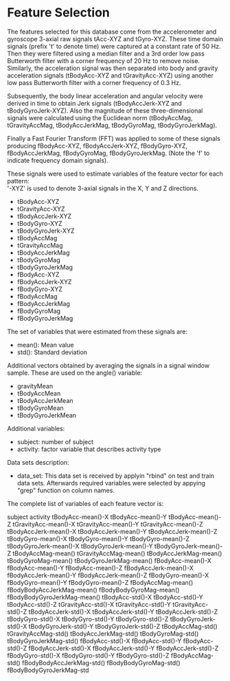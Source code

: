 Feature Selection 
=================

The features selected for this database come from the accelerometer and gyroscope 3-axial raw signals tAcc-XYZ and tGyro-XYZ. These time domain signals (prefix 't' to denote time) were captured at a constant rate of 50 Hz. Then they were filtered using a median filter and a 3rd order low pass Butterworth filter with a corner frequency of 20 Hz to remove noise. Similarly, the acceleration signal was then separated into body and gravity acceleration signals (tBodyAcc-XYZ and tGravityAcc-XYZ) using another low pass Butterworth filter with a corner frequency of 0.3 Hz. 

Subsequently, the body linear acceleration and angular velocity were derived in time to obtain Jerk signals (tBodyAccJerk-XYZ and tBodyGyroJerk-XYZ). Also the magnitude of these three-dimensional signals were calculated using the Euclidean norm (tBodyAccMag, tGravityAccMag, tBodyAccJerkMag, tBodyGyroMag, tBodyGyroJerkMag). 

Finally a Fast Fourier Transform (FFT) was applied to some of these signals producing fBodyAcc-XYZ, fBodyAccJerk-XYZ, fBodyGyro-XYZ, fBodyAccJerkMag, fBodyGyroMag, fBodyGyroJerkMag. (Note the 'f' to indicate frequency domain signals). 

These signals were used to estimate variables of the feature vector for each pattern:  
'-XYZ' is used to denote 3-axial signals in the X, Y and Z directions.

* tBodyAcc-XYZ
* tGravityAcc-XYZ
* tBodyAccJerk-XYZ
* tBodyGyro-XYZ
* tBodyGyroJerk-XYZ
* tBodyAccMag
* tGravityAccMag
* tBodyAccJerkMag
* tBodyGyroMag
* tBodyGyroJerkMag
* fBodyAcc-XYZ
* fBodyAccJerk-XYZ
* fBodyGyro-XYZ
* fBodyAccMag
* fBodyAccJerkMag
* fBodyGyroMag
* fBodyGyroJerkMag

The set of variables that were estimated from these signals are: 

* mean(): Mean value
* std(): Standard deviation

Additional vectors obtained by averaging the signals in a signal window sample. These are used on the angle() variable:

* gravityMean
* tBodyAccMean
* tBodyAccJerkMean
* tBodyGyroMean
* tBodyGyroJerkMean

Additional variables:

* subject: number of subject
* activity: factor variable that describes activity type

Data sets description:

* data_set: This data set is received by applyin "rbind" on test and train data sets. Afterwards required variables were selected by appying "grep" function on column names.

The complete list of variables of each feature vector is:

subject	activity	tBodyAcc-mean()-X	tBodyAcc-mean()-Y	tBodyAcc-mean()-Z	tGravityAcc-mean()-X	tGravityAcc-mean()-Y	tGravityAcc-mean()-Z	tBodyAccJerk-mean()-X	tBodyAccJerk-mean()-Y	tBodyAccJerk-mean()-Z	tBodyGyro-mean()-X	tBodyGyro-mean()-Y	tBodyGyro-mean()-Z	tBodyGyroJerk-mean()-X	tBodyGyroJerk-mean()-Y	tBodyGyroJerk-mean()-Z	tBodyAccMag-mean()	tGravityAccMag-mean()	tBodyAccJerkMag-mean()	tBodyGyroMag-mean()	tBodyGyroJerkMag-mean()	fBodyAcc-mean()-X	fBodyAcc-mean()-Y	fBodyAcc-mean()-Z	fBodyAccJerk-mean()-X	fBodyAccJerk-mean()-Y	fBodyAccJerk-mean()-Z	fBodyGyro-mean()-X	fBodyGyro-mean()-Y	fBodyGyro-mean()-Z	fBodyAccMag-mean()	fBodyBodyAccJerkMag-mean()	fBodyBodyGyroMag-mean()	fBodyBodyGyroJerkMag-mean()	tBodyAcc-std()-X	tBodyAcc-std()-Y	tBodyAcc-std()-Z	tGravityAcc-std()-X	tGravityAcc-std()-Y	tGravityAcc-std()-Z	tBodyAccJerk-std()-X	tBodyAccJerk-std()-Y	tBodyAccJerk-std()-Z	tBodyGyro-std()-X	tBodyGyro-std()-Y	tBodyGyro-std()-Z	tBodyGyroJerk-std()-X	tBodyGyroJerk-std()-Y	tBodyGyroJerk-std()-Z	tBodyAccMag-std()	tGravityAccMag-std()	tBodyAccJerkMag-std()	tBodyGyroMag-std()	tBodyGyroJerkMag-std()	fBodyAcc-std()-X	fBodyAcc-std()-Y	fBodyAcc-std()-Z	fBodyAccJerk-std()-X	fBodyAccJerk-std()-Y	fBodyAccJerk-std()-Z	fBodyGyro-std()-X	fBodyGyro-std()-Y	fBodyGyro-std()-Z	fBodyAccMag-std()	fBodyBodyAccJerkMag-std()	fBodyBodyGyroMag-std()	fBodyBodyGyroJerkMag-std
